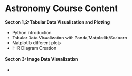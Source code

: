 # Astronomy Course Content
  #### Section 1,2: Tabular Data Visualization and Plotting
  - Python introduction 
  - Tabular Data Visualization with Panda/Matplotlib/Seaborn
  - Matplotlib different plots
  - H-R Diagram Creation
  
 #### Section 3: Image Data Visualization
  -
